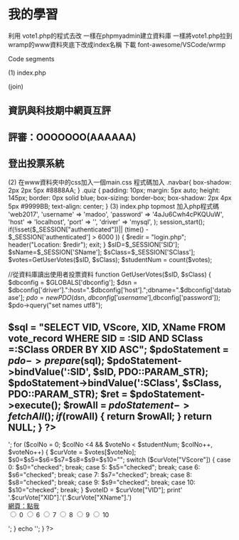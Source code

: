 # 我的學習
利用 vote1.php的程式去改
一樣在phpmyadmin建立資料庫
一樣將vote1.php拉到wramp的www資料夾底下改成index名稱
下載 font-awesome/VSCode/wrmp

Code segments

(1) index.php

<html lang="zh-Hant-TW">
<head>
<meta http-equiv="Content-Type" content="text/html; charset=utf-8" />
<title>畢業旅行投票</title>

(join)
<meta name="viewport" content="width=device-width, initial-scale=1, shrink-to-fit=no">
<!-- Bootstrap CSS -->
<link rel="stylesheet" href="https://maxcdn.bootstrapcdn.com/bootstrap/4.0.0-beta.2/css/bootstrap.min.css" integrity="sha384-PsH8R72JQ3SOdhVi3uxftmaW6Vc51MKb0q5P2rRUpPvrszuE4W1povHYgTpBfshb" crossorigin="anonymous">
<!--Font Awesome CSS-->
<link rel="stylesheet" href="css/font-awesome.min.css">
</head>

<body>
<nav class="navbar navbar-expand-lg navbar-light bg-light">
<h2><span class="badge badge-pill badge-primary"><i class="fa fa-graduation-cap" aria-hidden="true"></i>資訊與科技期中網頁互評</span></h2>
<h2><span class="badge badge-pill badge-info"><i class="fa fa-users" aria-hidden="true"></i>評審：OOOOOOO(AAAAAA)</span></h2>
<h2><span class="badge badge-pill badge-danger"><i class="fa fa-sign-out" aria-hidden="true"></i>登出投票系統</span></h2>
</nav>
</body>
</html>
(2) 在www資料夾中的css加入一個main.css
程式碼加入
.navbar{
box-shadow: 2px 2px 5px #8888AA;
}
.quiz {
padding: 10px;
margin: 5px auto;
height: 145px;
border: 0px solid blue;
box-sizing: border-box;
box-shadow: 2px 4px 5px #9999BB;
text-align: center;
}
(3) index.php
topmost
加入php程式碼
<?php
//DB
$GLOBALS['dbconfig'] = array (
'database' => 'web2017',
'username' => 'madoo',
'password' => '4aJu6Cwh4cPKQUuW',
'host' => 'localhost',
'port' => '',
'driver' => 'mysql',
);
session_start();
if(!isset($_SESSION["authenticated"])|| (time() - $_SESSION['authenticated'] > 6000 ))
{
$redir = "login.php";
header("Location: $redir");
exit;
}
$sID=$_SESSION['SID'];
$sName=$_SESSION['SName'];
$sClass=$_SESSION['SClass'];
$votes=GetUserVotes($sID, $sClass);
$studentNum = count($votes);


//從資料庫讀出使用者投票資料
function GetUserVotes($sID, $sClass) {
$dbconfig = $GLOBALS['dbconfig'];
$dsn = $dbconfig['driver'].":host=".$dbconfig['host'].";dbname=".$dbconfig['database'];
$pdo = new PDO($dsn, $dbconfig['username'],$dbconfig['password']);
$pdo->query("set names utf8");

$sql = "SELECT VID, VScore, XID, XName FROM vote_record WHERE SID = :SID AND SClass =:SClass ORDER BY XID ASC";
$pdoStatement = $pdo->prepare($sql);
$pdoStatement->bindValue(':SID', $sID, PDO::PARAM_STR);
$pdoStatement->bindValue(':SClass', $sClass, PDO::PARAM_STR);
$ret = $pdoStatement->execute();
$rowAll = $pdoStatement->fetchAll();
if ($rowAll)
{
return $rowAll;
}
return NULL;
}
?>
------------
<?php
$voteNo = 0;
$rowMax = $studentNum/4;
for ($rowNo = 0; $rowNo <$rowMax && $voteNo < $studentNum; $rowNo++) {
echo '<div class="row">';
for ($colNo = 0; $colNo <4 && $voteNo < $studentNum; $colNo++, $voteNo++) {
$curVote = $votes[$voteNo];
$s0=$s5=$s6=$s7=$s8=$s9=$s10="";
switch ($curVote["VScore"]) {
case 0:
$s0="checked";
break;
case 5:
$s5="checked";
break;
case 6:
$s6="checked";
break;
case 7:
$s7="checked";
break;
case 8:
$s8="checked";
break;
case 9:
$s9="checked";
break;
case 10:
$s10="checked";
break;
}
$voteID = $curVote["VID"];
print'
<div class="quiz col-sm-12 col-xs-12 col-md-6 col-lg-3">
<form>
<div class="alert alert-info compact">'.$curVote["XID"].'('.$curVote["XName"].')
</div>
<div class="form-group">
<a target="_blank" href="http://210.70.80.111/'.$curVote["XID"].'/" class="alert alert-danger compact">網頁：點我</a>
</div>
<div class="form-check form-check-inline">
<label class="form-check-label">
<input class="form-check-input" type="radio" name="x10500000" id="'.$voteID.'" value="0"'.$s0.'> 0
</label>
<label class="form-check-label">
<input class="form-check-input" type="radio" name="x10500000" id="'.$voteID.'" value="6" '.$s6.'> 6
</label>
<label class="form-check-label">
<input class="form-check-input" type="radio" name="x10500000" id="'.$voteID.'" value="7" '.$s7.'> 7
</label>
<label class="form-check-label">
<input class="form-check-input" type="radio" name="x10500000" id="'.$voteID.'" value="8" '.$s8.'> 8
</label>
<label class="form-check-label">
<input class="form-check-input" type="radio" name="x10500000" id="'.$voteID.'" value="9" '.$s9.'> 9
</label>
<label class="form-check-label">
<input class="form-check-input" type="radio" name="x10500000" id="'.$voteID.'" value="10"'.$s10.'> 10
</label>
</div>
</form>
</div>';
}
echo '</div>';
}
?>
</div><!--class="container-fluid" -->

[1]: https://github.com/        "GitHub"
[2]: https://pages.github.com/  "GitHub Pages"
[3]: https://jekyllrb.com/      "Jekyll"
[4]: http://markdown.tw         "Markdown文件"
[5]: http://dillinger.io/       "Dillinger"








